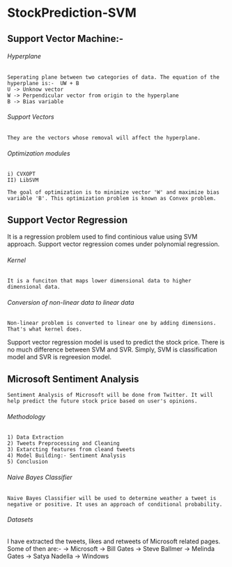 # StockPrediction-SVM

## Support Vector Machine:-

###### Hyperplane
    Seperating plane between two categories of data. The equation of the hyperplane is:-  UW + B
    U -> Unknow vector
    W -> Perpendicular vector from origin to the hyperplane
    B -> Bias variable
    
###### Support Vectors
    They are the vectors whose removal will affect the hyperplane.
    
###### Optimization modules
    i) CVXOPT
    II) LibSVM
    
    The goal of optimization is to minimize vector 'W' and maximize bias variable 'B'. This optimization problem is known as Convex problem.
    
## Support Vector Regression

It is a regression problem used to find continious value using SVM approach. Support vector regression comes under polynomial regression. 

###### Kernel
    It is a funciton that maps lower dimensional data to higher dimensional data.
    
###### Conversion of non-linear data to linear data
    Non-linear problem is converted to linear one by adding dimensions. That's what kernel does. 
    
Support vector regression model is used to predict the stock price. There is no much difference between SVM and SVR. Simply, SVM is classification model and SVR is regreesion model. 

## Microsoft Sentiment Analysis
    Sentiment Analysis of Microsoft will be done from Twitter. It will help predict the future stock price based on user's opinions.
    
###### Methodology
    1) Data Extraction
    2) Tweets Preprocessing and Cleaning
    3) Extarcting features from cleand tweets
    4) Model Building:- Sentiment Analysis
    5) Conclusion

###### Naive Bayes Classifier

    Naive Bayes Classifier will be used to determine weather a tweet is negative or positive. It uses an approach of conditional probability. 
    
###### Datasets
I have extracted the tweets, likes and retweets of Microsoft related pages. Some of then are:-
-> Microsoft
-> Bill Gates
-> Steve Ballmer
-> Melinda Gates
-> Satya Nadella
-> Windows
    
